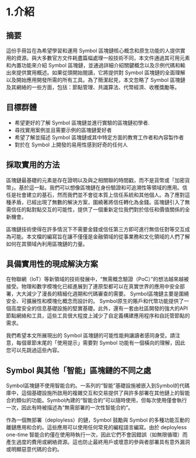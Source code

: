 # 1.介紹

## 摘要

這份手冊旨在為希望學習和運用 Symbol 區塊鏈核心概念和原生功能的人提供實用的資源。與大多數官方文件耗盡篇幅處理一般技術不同，本文件通過其可用元素和內置功能來介紹 Symbol 區塊鏈，並通過詳細介紹關鍵概念以及示例代碼和輸出來提供實用概述。如果從頭開始閱讀，它將提供對 Symbol 區塊鏈的全面理解以及開始應用開發所需的所有工具。為了簡潔起見，本文忽略了 Symbol 區塊鏈及其網絡的一些方面，包括：節點管理、共識算法、代幣經濟、收穫獎勵等。

## 目標群體

- 希望更好的了解 Symbol 區塊鏈並進行實驗的區塊鏈初學者.
- 尋找實用案例並且需要示例的區塊鏈愛好者
- 希望了解並描述 Symbol 區塊鏈或其中特定方面的教育工作者和內容製作者
- 對於在 Symbol 上開發的易用性感到好奇的任何人

## 採取實用的方法

區塊鏈最基礎的元素是存在證明以及與之相關聯的時間戳，而不是貨幣或「加密貨幣」。基於這一點，我們可以想像區塊鏈在身份驗證和可追溯性等領域的應用。信任是社會建立的基石，然而我們並不會從本質上信任系統和其他個人。為了應對這種矛盾，已經出現了無數的解決方案，圍繞著將信任轉化為金錢。區塊鏈引入了無需信任的點對點交互的可能性，提供了一個重新定位我們對於信任和價值關係的全新機會。

區塊鏈技術使得在許多情況下不需要金錢或信任第三方即可進行無信任對等交互成為可能。本文檔的編寫旨在讓不僅僅是金融領域的從事業務和文化領域的人們了解如何在其領域內利用區塊鏈的力量。

## 具備實用性的現成解決方案

在物聯網（IoT）等新領域的技術發展中，“無需概念驗證（PoC）”的想法越來越被接受。物理和數字模塊化已經進展到了連原型都可以在真實世界的應用中安全部署，大大減少了漫長的精細化週期和代碼審查的需要。
Symbol區塊鏈主要是圍繞安全、可擴展性和模塊化概念而設計的。 Symbol原生的賬戶和代幣功能提供了一個高度安全的信息基礎設施的堅實基礎。此外，還有一套由社區開發的強大的API節點網絡和工具，這些工具很大程度上減少了自定義構建應用程序和自託管節點的需求。

我們希望本文所展現出的 Symbol 區塊鏈的可能性能夠讓讀者感同身受。請注意，每個章節末尾的「使用提示」需要對 Symbol 功能有一個橫向的理解，因此您可以先跳過這些內容。

## Symbol 與其他「智能」區塊鏈的不同之處

Symbol區塊鏈不使用智能合約。一系列的“智能”基礎設施被嵌入到Symbol的代碼庫中，這個基礎設施所啟用的複雜交互和交易提供了與許多部署在其他鏈上的智能合約類似的功能。Symbol內建的“智能合約”可以隨時使用，但每次使用僅會執行一次，因此有時被描述為“無需部署的一次性智能合約”。

作為一個無部署（deployless）的鏈，Symbol 鼓勵與 Symbol 的多種功能互動的離鏈應用和合約。這些應用可以使用任何常見的編程語言編寫。由於 deployless one-time 智能合約僅在使用時執行一次，因此它們不會因錯誤（如無限循環）而產生過度的費用或網絡資源。這也防止最終用戶或壞意的參與者部署具有意外漏洞或明顯惡意代碼的合約。
